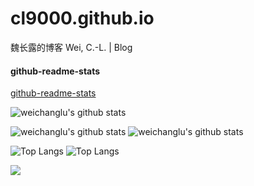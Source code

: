 # cl9000.github.io
魏长露的博客  Wei, C.-L. | Blog



#### github-readme-stats
[github-readme-stats](https://github.com/cl9000/github-readme-stats/blob/master/docs/readme_cn.md)

![weichanglu's github stats](https://github-readme-stats.cl9000.vercel.app/api?username=cl9000&show_icons=true)
<!-- dark, radical, merko, gruvbox, tokyonight, onedark, cobalt, synthwave, highcontrast, dracula -->
![weichanglu's github stats](https://github-readme-stats.cl9000.vercel.app/api?username=cl9000&show_icons=true&theme=radical)
![weichanglu's github stats](https://github-readme-stats.cl9000.vercel.app/api?username=cl9000&show_icons=true&theme=onedark)

<div align="left"> 

![Top Langs](https://github-readme-stats.cl9000.vercel.app/api/top-langs/?username=cl9000)
![Top Langs](https://github-readme-stats.cl9000.vercel.app/api/top-langs/?username=cl9000&layout=compact)
</div>
<div align="left"> 
<a href="https://github.com/cl9000/cl9000.github.io">
  <img align="center" src="https://github-readme-stats.cl9000.vercel.app/api/pin/?username=cl9000&repo=cl9000.github.io" />
</a>
</div>
